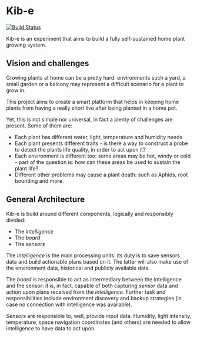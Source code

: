 # Kib-e

[![Build Status](https://travis-ci.com/loreV/kib-e.svg?branch=master)](https://travis-ci.com/loreV/kib-e)


Kib-e is an experiment that aims to build a fully self-sustained home plant growing system.
## Vision and challenges
Growing plants at home can be a pretty hard: environments such a yard, a small garden or a balcony may represent a difficult scenario for a plant to grow in.

This project aims to create a smart platform that helps in keeping home plants from having a really short live after being planted in a home pot.

Yet, this is not simple nor universal, in fact a plenty of challenges are present. Some of them are: 
- Each plant has different water, light, temperature and humidity needs
- Each plant presents different traits - is there a way to construct a probe to detect the plants life quality, in order to act upon it?
- Each environment is different too: some areas may be hot, windy or cold - part of the question is: how can these areas be used to sustain the plant life?
- Different other problems may cause a plant death: such as Aphids, root bounding and more.

## General Architecture

Kib-e is build around different components, logically and responsibly divided:
- The *intelligence* 
- The *board*
- The *sensors*

The *Intelligence* is the main processing units: its duty is to save sensors data and build actionable plans based on it. The latter will also make use of the environment data, historical and publicly available data. 

The *board* is responsible to act as intermediary between the intelligence and the sensor: it is, in fact, capable of both capturing *sensor* data and action upon plans received from the *intelligence*. Further task and responsibilities include environment discovery and backup strategies (in case no connection with intelligence was available). 

*Sensors* are responsible to, well, provide input data. Humidity, light intensity, temperature, space navigation coordinates (and others) are needed to allow intelligence to have data to act upon.


